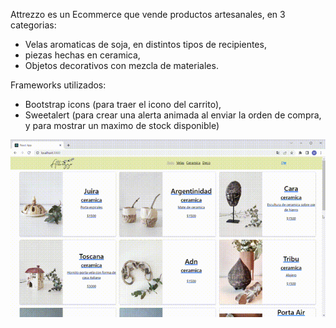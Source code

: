 Attrezzo es un Ecommerce que vende productos artesanales, en 3 categorias:
- Velas aromaticas de soja, en distintos tipos de recipientes,
- piezas hechas en ceramica,
- Objetos decorativos con mezcla de materiales.

Frameworks utilizados:
- Bootstrap icons (para traer el icono del carrito),
- Sweetalert (para crear una alerta animada al enviar la orden de compra, y para mostrar un maximo de stock disponible)

![Alt Text](./navegabilidad.gif)